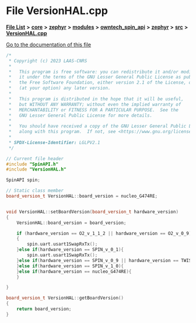 

# File VersionHAL.cpp

[**File List**](files.md) **>** [**core**](dir_771164b9325b04f1442f7a3ffa8ecb89.md) **>** [**zephyr**](dir_09002e7ce91f09aeb040dfd1861a47f4.md) **>** [**modules**](dir_6d0fb8ab814c517e7f155fb837e32f72.md) **>** [**owntech\_spin\_api**](dir_87330bcbf7fe698536ea5946c1b90585.md) **>** [**zephyr**](dir_83abe2f3de580445b50d57f614c989e1.md) **>** [**src**](dir_b0a9bfd1c37d418dc07d30cb79a776da.md) **>** [**VersionHAL.cpp**](VersionHAL_8cpp.md)

[Go to the documentation of this file](VersionHAL_8cpp.md)


```C++
/*
 * Copyright (c) 2023 LAAS-CNRS
 *
 *   This program is free software: you can redistribute it and/or modify
 *   it under the terms of the GNU Lesser General Public License as published by
 *   the Free Software Foundation, either version 2.1 of the License, or
 *   (at your option) any later version.
 *
 *   This program is distributed in the hope that it will be useful,
 *   but WITHOUT ANY WARRANTY; without even the implied warranty of
 *   MERCHANTABILITY or FITNESS FOR A PARTICULAR PURPOSE.  See the
 *   GNU Lesser General Public License for more details.
 *
 *   You should have received a copy of the GNU Lesser General Public License
 *   along with this program.  If not, see <https://www.gnu.org/licenses/>.
 *
 * SPDX-License-Identifier: LGLPV2.1
 */

// Current file header
#include "SpinAPI.h"
#include "VersionHAL.h"

SpinAPI spin;

// Static class member
board_version_t VersionHAL::board_version = nucleo_G474RE;


void VersionHAL::setBoardVersion(board_version_t hardware_version)
{
    VersionHAL::board_version = board_version;

    if (hardware_version == O2_v_1_1_2 || hardware_version == O2_v_0_9)
    {
        spin.uart.usart1SwapRxTx();
    }else if(hardware_version == SPIN_v_0_1){
        spin.uart.usart1SwapRxTx();
    }else if(hardware_version == SPIN_v_0_9 || hardware_version == TWIST_v_1_1_2){
    }else if(hardware_version == SPIN_v_1_0){
    }else if(hardware_version == nucleo_G474RE){
    }

}

board_version_t VersionHAL::getBoardVersion()
{
    return board_version;
}
```


